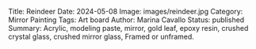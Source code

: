 Title: Reindeer
Date: 2024-05-08
Image: images/reindeer.jpg
Category: Mirror Painting
Tags: Art board
Author: Marina Cavallo
Status: published
Summary: Acrylic, modeling paste, mirror, gold leaf, epoxy resin, crushed crystal glass, crushed mirror glass, Framed or unframed. 
